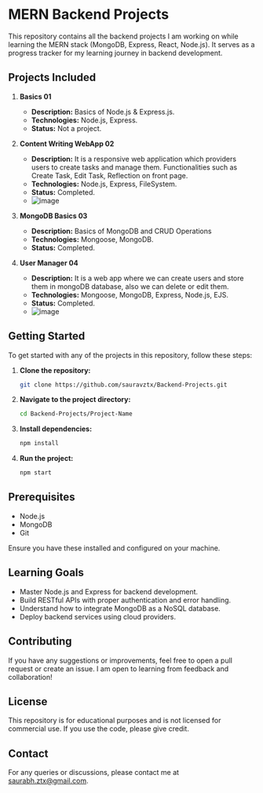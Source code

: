 # MERN Backend Projects

This repository contains all the backend projects I am working on while learning the MERN stack (MongoDB, Express, React, Node.js). It serves as a progress tracker for my learning journey in backend development.

## Projects Included

1. **Basics 01**
   - **Description:** Basics of Node.js & Express.js.
   - **Technologies:** Node.js, Express.
   - **Status:** Not a project.

2. **Content Writing WebApp 02**
   - **Description:** It is a responsive web application which providers users to create tasks and manage them. Functionalities such as Create Task, Edit Task, Reflection on front page.
   - **Technologies:** Node.js, Express, FileSystem.
   - **Status:** Completed.
   - ![image](https://github.com/user-attachments/assets/5f586176-94f3-404d-aff4-b77bdb72e366)

3. **MongoDB Basics 03**
   - **Description:** Basics of MongoDB and CRUD Operations
   - **Technologies:** Mongoose, MongoDB.
   - **Status:** Completed.
  
3. **User Manager 04**
   - **Description:** It is a web app where we can create users and store them in mongoDB database, also we can delete or edit them.
   - **Technologies:** Mongoose, MongoDB, Express, Node.js, EJS.
   - **Status:** Completed.
   - ![image](https://github.com/user-attachments/assets/3e1cac3f-6240-4854-a1a6-a8042d45799d)





## Getting Started

To get started with any of the projects in this repository, follow these steps:

1. **Clone the repository:**
   ```bash
   git clone https://github.com/sauravztx/Backend-Projects.git

2. **Navigate to the project directory:**
   ```bash
   cd Backend-Projects/Project-Name
   ```

3. **Install dependencies:**
   ```bash
   npm install
   ```

4. **Run the project:**
   ```bash
   npm start
   ```

## Prerequisites

- Node.js
- MongoDB
- Git

Ensure you have these installed and configured on your machine.

## Learning Goals

- Master Node.js and Express for backend development.
- Build RESTful APIs with proper authentication and error handling.
- Understand how to integrate MongoDB as a NoSQL database.
- Deploy backend services using cloud providers.

## Contributing

If you have any suggestions or improvements, feel free to open a pull request or create an issue. I am open to learning from feedback and collaboration!

## License

This repository is for educational purposes and is not licensed for commercial use. If you use the code, please give credit.

## Contact

For any queries or discussions, please contact me at saurabh.ztx@gmail.com.

